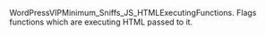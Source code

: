 WordPressVIPMinimum_Sniffs_JS_HTMLExecutingFunctions.
Flags functions which are executing HTML passed to it.